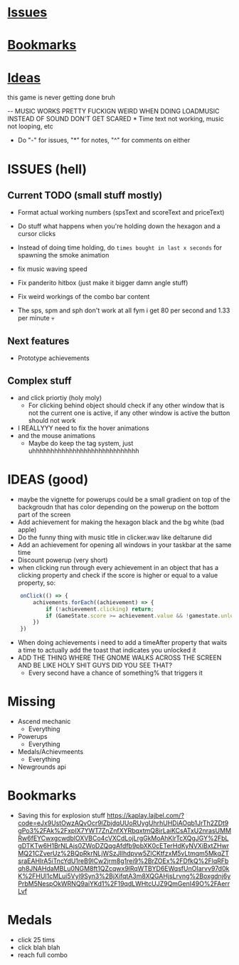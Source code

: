 # [Issues](#issues)
# [Bookmarks](#bookmarks)
# [Ideas](#ideas)

this game is never getting done bruh

-- MUSIC WORKS PRETTY FUCKIGN WEIRD WHEN DOING LOADMUSIC INSTEAD OF SOUND DON'T GET SCARED
	* Time text not working, music not looping, etc
* Do "-" for issues, "*" for notes, "^" for comments on either

# ISSUES (hell)
## Current TODO (small stuff mostly)
- Format actual working numbers (spsText and scoreText and priceText)

- Do stuff what happens when you're holding down the hexagon and a cursor clicks
- Instead of doing time holding, do `times bought in last x seconds` for spawning the smoke animation

- fix music waving speed
- Fix panderito hitbox (just make it bigger damn angle stuff)
- Fix weird workings of the combo bar content 
- The sps, spm and sph don't work at all fym i get 80 per second and 1.33 per minute :skull:

## Next features
- Prototype achievements

## Complex stuff
- and click priortiy (holy moly)
	* For clicking behind object should check if any other window that is not the current one is active, if any other window is active the button should not work
- I REALLYYY need to fix the hover animations
- and the mouse animations
	* Maybe do keep the tag system, just uhhhhhhhhhhhhhhhhhhhhhhhhhhhhh

# IDEAS (good)
- maybe the vignette for powerups could be a small gradient on top of the backgroudn that has color depending on the powerup on the bottom part of the screen
- Add achievement for making the hexagon black and the bg white (bad apple)
- Do the funny thing with music title in clicker.wav like deltarune did
- Add an achievement for opening all windows in your taskbar at the same time
- Discount powerup (very short)
- when clicking run through every achievement in an object that has a clicking property and check if the score is higher or equal to a value property, so:
```js
	onClick(() => {
		achivements.forEach((achievement) => {
			if (!achievement.clicking) return;
			if (GameState.score >= achievement.value && !gamestate.unlockedAchievements.100score) unlockAchievement(achivements.100score)
		})
	})
```
- When doing achievements i need to add a timeAfter property that waits a time to actually add the toast that indicates you unlocked it
- ADD THE THING WHERE THE GNOME WALKS ACROSS THE SCREEN AND BE LIKE HOLY SHIT GUYS DID YOU SEE THAT?
	* Every second have a chance of something% that triggers it

# Missing
- Ascend mechanic
	* Everything
- Powerups
	* Everything
- Medals/Achievmeents
	* Everything
- Newgrounds api

# Bookmarks
- Saving this for explosion stuff
https://kaplay.lajbel.com/?code=eJx9UstOwzAQvOcr9lZbjdqUUoRUygUhrhUHDiAOqb1JrTh2ZDt9gPo3%2FAk%2FxpIX7YWT7ZnZnfXYRbqxtmQ8irLaiKCsATxU2nrasUMMRw6fEYCwxgcwdblOXVBCo4cVXCdLojLrgGkMoAhKlrTcXQgJGY%2FbLgDTKTw6H1BrNLAjs0ZWoDZQqgAfdfb9pbXK0cETerHdKyNVXiBxtZHwrMQ21CZverUz%2BQpRkrNLjWSzJIlhdpvw5ZlCKtfzxM5vLtmqm5MkqZTsraEAHIrA5iTncYdU1reB9ICw2jrm8g1rei9%2BrZOEx%2FDfkQ%2FlqRFbqh8JNAHdaMBLu0NGM8ft1QZcqwx9lRqWTBYD6EWqsfUnOIarvv97d0kK%2FHUI1cMLui5Vyl9Syn3%2BjXifqtA3m8XQGAHjsLrvng%2Boxgdnj6yPrbM5NespOkWRNQ9aiYKd1%2F19qdLWHtcUJZ9QmGenI49O%2FAerrLvf

# Medals
- click 25 tims
- click blah blah
- reach full combo